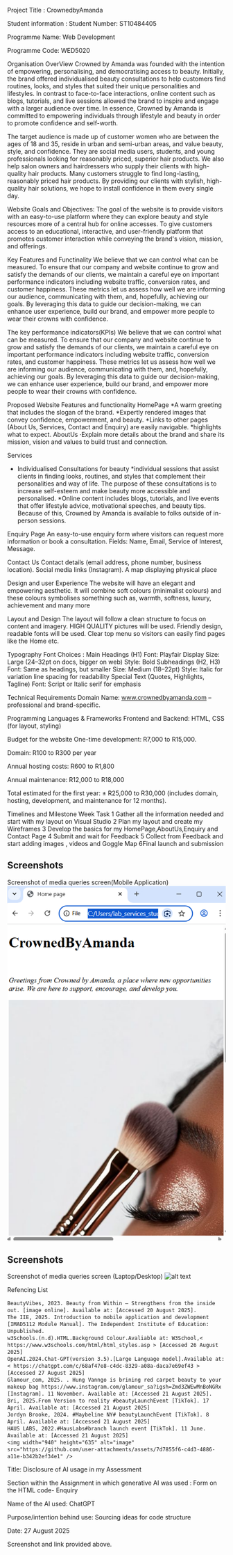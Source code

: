 Project Title : CrownedbyAmanda 

Student information : 
Student Number: ST10484405

Programme Name: Web Development

Programme Code: WED5020

Organisation OverView
Crowned by Amanda was founded with the intention of empowering, personalising, and democratising access to beauty. Initially, the brand offered individualised beauty consultations to help customers find routines, looks, and styles that suited their unique personalities and lifestyles. In contrast to face-to-face interactions, online content such as blogs, tutorials, and live sessions allowed the brand to inspire and engage with a larger audience over time. In essence, Crowned by Amanda is committed to empowering individuals through lifestyle and beauty in order to promote confidence and self-worth.

The target audience is made up of customer women who are between the ages of 18 and 35, reside in urban and semi-urban areas, and value beauty, style, and confidence. They are social media users, students, and young professionals looking for reasonably priced, superior hair products. We also help salon owners and hairdressers who supply their clients with high-quality hair products. Many customers struggle to find long-lasting, reasonably priced hair products. By providing our clients with stylish, high-quality hair solutions, we hope to install confidence in them every single day.

Website Goals and Objectives: 
The goal of the website is to provide visitors with an easy-to-use platform where they can explore beauty and style resources more of a central hub for online accesses. 
To give customers access to an educational, interactive, and user-friendly platform that promotes customer interaction while conveying the brand's vision, mission, and offerings.

Key Features and Functinality 
We believe that we can control what can be measured. To ensure that our company and website continue to grow and satisfy the demands of our clients, we maintain a careful eye on important performance indicators including website traffic, conversion rates, and customer happiness. These metrics let us assess how well we are informing our audience, communicating with them, and, hopefully, achieving our goals. By leveraging this data to guide our decision-making, we can enhance user experience, build our brand, and empower more people to wear their crowns with confidence.

The key performance indicators(KPIs)
We believe that we can control what can be measured. To ensure that our company and website continue to grow and satisfy the demands of our clients, we maintain a careful eye on important performance indicators including website traffic, conversion rates, and customer happiness. These metrics let us assess how well we are informing our audience, communicating with them, and, hopefully, achieving our goals. By leveraging this data to guide our decision-making, we can enhance user experience, build our brand, and empower more people to wear their crowns with confidence.

Proposed Website Features and functionality
HomePage
*A warm greeting that includes the  slogan of the brand.
*Expertly rendered images that convey confidence, empowerment, and beauty.
*Links to other pages (About Us, Services, Contact and Enquiry) are easily navigable.
*highlights what to expect.
AboutUs 
·Explain more details about the brand and share its mission, vision and values to build trust and connection. 

Services
* Individualised Consultations for beauty
*individual sessions that assist clients in finding looks, routines, and styles that complement their personalities and way of life. The purpose of these consultations is to increase self-esteem and make beauty more accessible and personalised. 
*Online content includes blogs, tutorials, and live events that offer lifestyle advice, motivational speeches, and beauty tips. Because of this, Crowned by Amanda is available to folks outside of in-person sessions.

Enquiry Page
An easy-to-use enquiry form where visitors can request more information or book a consultation.
Fields: Name, Email, Service of Interest, Message.

Contact Us
Contact details (email address, phone number, business location).
Social media links (Instagram).
A map displaying physical place

Design and user Experience
The website will have an elegant and empowering aesthetic. It will combine soft colours (minimalist colours) and these colours symbolises something such as, warmth, softness, luxury, achievement and many more 

Layout and Design
The layout will follow a clean structure to focus on content and imagery. HIGH QUALITY pictures will be used. Friendly design, readable fonts will be used.
Clear top menu so visitors can easily find pages like the Home etc. 

Typography
Font Choices :
Main Headings (H1)
Font: Playfair Display
Size: Large (24–32pt on docs, bigger on web)
Style: Bold
Subheadings (H2, H3)
Font: Same as headings, but smaller
Size: Medium (18–22pt)
Style:  Italic for variation
 line spacing for readability
Special Text (Quotes, Highlights, Tagline)
Font: Script or Italic serif for emphasis

Technical Requirements
Domain Name: www.crownedbyamanda.com – professional and brand-specific.

Programming Languages & Frameworks
Frontend and Backend: HTML, CSS (for layout, styling)

Budget for the website
One-time development: R7,000 to R15,000.

Domain: R100 to R300 per year

Annual hosting costs: R600 to R1,800

Annual maintenance: R12,000 to R18,000 

Total estimated for the first year: ± R25,000 to R30,000 (includes domain, hosting, development, and maintenance for 12 months). 

Timelines and Milestone 
Week Task
1 Gather all the information needed and start with my layout on Visual Studio
2 Plan my layout and create my Wireframes 
3 Develop the basics for my HomePage,AboutUs,Enquiry and Contact Page
4 Submit and wait for Feedback
5 Collect from Feedback and start adding images , videos and Goggle Map 
6Final launch and submission 

## Screenshots
Screenshot of media queries screen(Mobile Application)
![alt text](./screenshot/Media%20queries-%20Mobile%20Applicaton.png)

## Screenshots
Screenshot of media queries screen (Laptop/Desktop)
![alt text](./screenshot/Media%20queries-\(Desktop/) 







Refencing List 

    BeautyVibes, 2023. Beauty from Within – Strengthens from the inside out. [image online]. Available at: [Accessed 20 August 2025].
    The IIE, 2025. Introduction to mobile application and development [IMAD5112 Module Manual]. The Independent Institute of Education: Unpublished.
    w3Schools.(n.d).HTML.Background Colour.Avaliable at: W3School,< https://www.w3schools.com/html/html_styles.asp > [Accessed 26 August 2025]
    OpenAI.2024.Chat-GPT(version 3.5).[Large Language model].Available at: < https://chatgpt.com/c/68af47e8-c4dc-8329-a08a-daca7e69ef43 > [Accessed 27 August 2025]
    Glamour_com, 2025. . Hung Vanngo is brining red carpet beauty to your makeup bag https://www.instagram.com/glamour_sa?igsh=Zmd3ZWEwMnBoNGRx  [Instagram]. 11 November. Available at: [Accessed 21 August 2025].
    Bri, 2025.From Version to reality #beautyLaunchEvent [TikTok]. 17 April. Available at: [Accessed 21 August 2025]
    Jordyn Brooke, 2024. #Maybeline NY# beautyLaunchEvent [TikTok]. 8 April. Available at: [Accessed 21 August 2025]
    HAUS LABS, 2022.#HausLabs#branch launch event [TikTok]. 11 June. Available at: [Accessed 21 August 2025]
    <img width="940" height="635" alt="image" src="https://github.com/user-attachments/assets/7d7855f6-c4d3-4886-a11e-b342b2ef34e1" />
    
Title: Disclosure of AI usage in my Assessment

Section within the Assignment in which generative AI was used : Form on the HTML code- Enquiry

Name of the AI used: ChatGPT 

Purpose/intention behind use: Sourcing ideas for code structure

Date: 27 August 2025

Screenshot and link provided above. 
